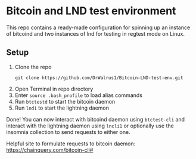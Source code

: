 # Bitcoin and LND test environment
This repo contains a ready-made configuration for spinning up an instance of bitcoind and two instances of lnd for testing in regtest mode on Linux.

## Setup
1. Clone the repo
    ```
    git clone https://github.com/DrWalrus1/Bitcoin-LND-test-env.git
    ```
2. Open Terminal in repo directory
3. Enter `source .bash_profile` to load alias commands
4. Run `btctestd` to start the bitcoin daemon
5. Run `lnd1` to start the lightning daemon

Done! You can now interact with bitcoind daemon using `btctest-cli` and interact with the lightning daemon using `lncli1` or optionally use the insomnia collection to send requests to either one.

Helpful site to formulate requests to bitcoin daemon: https://chainquery.com/bitcoin-cli#